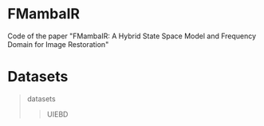 # FMambaIR
Code of the paper "FMambaIR: A Hybrid State Space Model and Frequency Domain for Image Restoration"
# Datasets
> datasets
>> UIEBD
